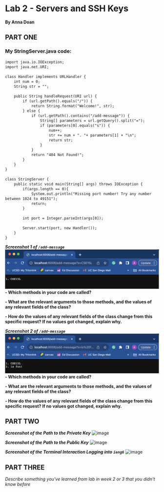 # Lab 2 - Servers and SSH Keys
**By Anna Doan**

## PART ONE
### My StringServer.java code:
~~~
import java.io.IOException;
import java.net.URI;

class Handler implements URLHandler {
    int num = 0;
    String str = "";

    public String handleRequest(URI url) {
        if (url.getPath().equals("/")) {
            return String.format("Welcome!", str);
        } else {
            if (url.getPath().contains("/add-message")) {
                String[] parameters = url.getQuery().split("=");
                if (parameters[0].equals("s")) {
                    num++;
                    str += num + ". "+ parameters[1] + "\n";
                    return str;
                }
            }
            return "404 Not Found!";
        }
    }
}

class StringServer {
    public static void main(String[] args) throws IOException {
        if(args.length == 0){
            System.out.println("Missing port number! Try any number between 1024 to 49151");
            return;
        }

        int port = Integer.parseInt(args[0]);

        Server.start(port, new Handler());
    }
}
~~~
**_Screenshot 1 of `/add-message`_**
![image](lab2-pt1-ss1.png)
**- Which methods in your code are called?**
  
**- What are the relevant arguments to those methods, and the values of any relevant fields of the class?**

**- How do the values of any relevant fields of the class change from this specific request? If no values got changed, explain why.**




**_Screenshot 2 of `/add-message`_**
![image](lab2-pt1-ss2.png)
**- Which methods in your code are called?**
  
**- What are the relevant arguments to those methods, and the values of any relevant fields of the class?**

**- How do the values of any relevant fields of the class change from this specific request? If no values got changed, explain why.**




## PART TWO
**_Screenshot of the Path to the Private Key_**
![image](lab2-pt2-priv)

**_Screenshot of the Path to the Public Key_**
![image](lab2-pt2-pub)

**_Screenshot of the Terminal Interaction Logging into `ieng6`_**
![image](lab2-pt2-priv)

## PART THREE
_Describe something you've learned from lab in week 2 or 3 that you didn't know before_

